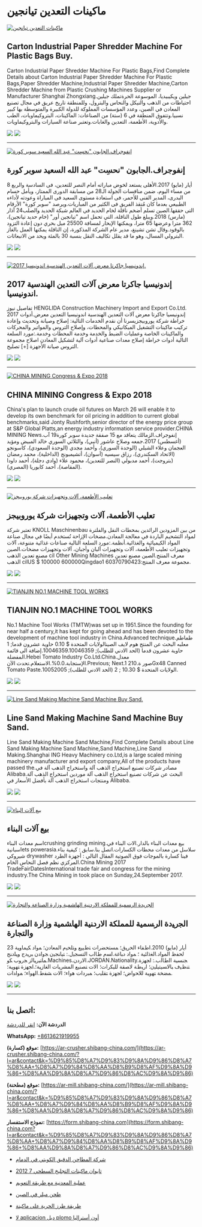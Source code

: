 # ماكينات التعدين تيانجين

<a href="https://swt.shibang-china.com/?l=ar&img&k=%D9%85%D8%A7%D9%83%D9%8A%D9%86%D8%A7%D8%AA+%D8%A7%D9%84%D8%AA%D8%B9%D8%AF%D9%8A%D9%86+%D8%AA%D9%8A%D8%A7%D9%86%D8%AC%D9%8A%D9%86" target="_blank">![ماكينات التعدين تيانجين](http://static.shibang-china.com/all-800x300/458.jpg)</a>

## Carton Industrial Paper Shredder Machine For Plastic Bags Buy.
Carton Industrial Paper Shredder Machine For Plastic Bags,Find Complete Details about Carton Industrial Paper Shredder Machine For Plastic Bags,Paper Shredder Machine,Industrial Paper Shredder Machine,Carton Shredder Machine from Plastic Crushing Machines Supplier or Manufacturer Shanghai Zhongxiang.جيلين ويكيبيديا، الموسوعة الحرةتملك جيلين احتياطات من الذهب والنيكل والنحاس والبترول، وللمنطقة تاريخ عريق في مجال تصنيع المعادن في الصين، وعدد المؤسسات المملوكة للدولة الكبيرة والمتوسطة بها كبير نسبيا.وتتفوق المنطقة في 6 (ستة) من الصناعات: الماكينات، البتروكيماويات، الطب والأدوية، الأطعمة، التعدين والغابات.وتعتبر صناعة السيارات والبتروكيماويات.


<a href="https://whatsapp.shibangsoft.com/WhatsApp.php" target="_blank" title="WhatsApp">![](http://static.shibang-china.com/icon/whatsapp.png)</a> <a href="https://swt.shibang-china.com/?l=ar&icon&k=%D9%85%D8%A7%D9%83%D9%8A%D9%86%D8%A7%D8%AA+%D8%A7%D9%84%D8%AA%D8%B9%D8%AF%D9%8A%D9%86+%D8%AA%D9%8A%D8%A7%D9%86%D8%AC%D9%8A%D9%86" target="_blank">![](http://static.shibang-china.com/icon/chat-ar.png)</a>

---

<a href="https://swt.shibang-china.com/?l=ar&img&k=%D9%85%D8%A7%D9%83%D9%8A%D9%86%D8%A7%D8%AA+%D8%A7%D9%84%D8%AA%D8%B9%D8%AF%D9%8A%D9%86+%D8%AA%D9%8A%D8%A7%D9%86%D8%AC%D9%8A%D9%86" target="_blank">![إنفوجراف.الجابون &quot;نحسِت&quot; عبد الله السعيد سوبر كورة](http://static.shibang-china.com/all-800x300/1294.jpg)</a>

## إنفوجراف.الجابون &quot;نحسِت&quot; عبد الله السعيد سوبر كورة
8 أيار (مايو) 2017.الأهلى يستعد لخوض مباراته أمام النصر للتعدين، فى السادسة والربع من مساء اليوم، ضمن منافسات الجولة الـ28 من مسابقة الدورى الممتاز، ويأمل حسام البدرى، المدير الفنى للأحمر، فى استعادة مستوى السعيد فى المباراة وعودته لأداءه الطبيعي بعدما كان مُنقذ الفريق فى الكثير من المباريات.ويرصد &quot;سوبر كورة&quot; الأرقام التى حققها.الصين تسلم أضخم ناقلة لخام الحديد في العالم شبكة الحديد والصلب24 آذار (مارس) 2018.ويبلغ طول الناقلة، التي تحمل اسم &quot;تيانجين أور&quot; (خام حديد تيانجين)، 362 مترا وعرضها 65 مترا، ويمكنها الإبحار لمسافة 25500 ميل بحري دون إعادة التزود بالوقود.وقال تشن تشينغ، مدير عام الشركة المذكورة، إن الناقلة يمكنها العمل بالغاز البترولي المسال، وهو ما قد يقلل تكاليف النقل بنسبة 30 بالمئة ويحد من الانبعاثات.


<a href="https://whatsapp.shibangsoft.com/WhatsApp.php" target="_blank" title="WhatsApp">![](http://static.shibang-china.com/icon/whatsapp.png)</a> <a href="https://swt.shibang-china.com/?l=ar&icon&k=%D9%85%D8%A7%D9%83%D9%8A%D9%86%D8%A7%D8%AA+%D8%A7%D9%84%D8%AA%D8%B9%D8%AF%D9%8A%D9%86+%D8%AA%D9%8A%D8%A7%D9%86%D8%AC%D9%8A%D9%86" target="_blank">![](http://static.shibang-china.com/icon/chat-ar.png)</a>

---

<a href="https://swt.shibang-china.com/?l=ar&img&k=%D9%85%D8%A7%D9%83%D9%8A%D9%86%D8%A7%D8%AA+%D8%A7%D9%84%D8%AA%D8%B9%D8%AF%D9%8A%D9%86+%D8%AA%D9%8A%D8%A7%D9%86%D8%AC%D9%8A%D9%86" target="_blank">![2017 إندونيسيا جاكرتا معرض آلات التعدين الهندسية اندونيسيا.](http://static.shibang-china.com/all-800x300/1360.jpg)</a>

## 2017 إندونيسيا جاكرتا معرض آلات التعدين الهندسية اندونيسيا.
تفاصيل نيوز HENGLIDA Construction Machinery Import and Export Co.Ltd. 2017 إندونيسيا جاكرتا معرض آلات التعدين الهندسية اندونيسيا التعدين معرض.أدوات خراطة شركة يوروبيجزيسرنا أن نقدم الخدمات التالية: إصلاح وصيانة وتحديث وإعادة تركيب ماكينات التشغيل الميكانيكي والمحطات، وإصلاح التروس والمواتير والمحركات والماكينات الخاصة وعمليات الضبط والخدمة وخدمة المحطات وخدمة.:مورد السلعة التالية أدوات خراطة إصلاح معدات صناعية أدوات آلية لتشكيل المعادن اصلاح مجموعة التروس صيانة الأجهزة [+] تصليح.


<a href="https://whatsapp.shibangsoft.com/WhatsApp.php" target="_blank" title="WhatsApp">![](http://static.shibang-china.com/icon/whatsapp.png)</a> <a href="https://swt.shibang-china.com/?l=ar&icon&k=%D9%85%D8%A7%D9%83%D9%8A%D9%86%D8%A7%D8%AA+%D8%A7%D9%84%D8%AA%D8%B9%D8%AF%D9%8A%D9%86+%D8%AA%D9%8A%D8%A7%D9%86%D8%AC%D9%8A%D9%86" target="_blank">![](http://static.shibang-china.com/icon/chat-ar.png)</a>

---

<a href="https://swt.shibang-china.com/?l=ar&img&k=%D9%85%D8%A7%D9%83%D9%8A%D9%86%D8%A7%D8%AA+%D8%A7%D9%84%D8%AA%D8%B9%D8%AF%D9%8A%D9%86+%D8%AA%D9%8A%D8%A7%D9%86%D8%AC%D9%8A%D9%86" target="_blank">![CHINA MINING Congress &amp; Expo 2018](http://static.shibang-china.com/all-800x300/1100.jpg)</a>

## CHINA MINING Congress &amp; Expo 2018
China&#39;s plan to launch crude oil futures on March 26 will enable it to develop its own benchmark for oil pricing in addition to current global benchmarks,said Jonty Rushforth,senior director of the energy price group at S&amp;P Global Platts,an energy industry information service provider.CHINA MINING News.إنفوجراف.الزمالك يتعاقد مع 15 صفقة جديدة سوبر كورة19 آب (أغسطس) 2017.جمعه وصلاح عاشور (أنبي)، والثلاثي السوري خالد المبيض ومؤيد العجمان وعلاء الشبلي (الوحدة السوري)، وأحمد مجدي (الوحدة السعودي)، كاسونجو (الاتحاد السكندري)، رزاق سيسيه (أسوان)، أتشيمبونج (الداخلية)، محمد رمضان (بتروجت)، أحمد مدبولي (النصر للتعدين)، محمود علاء (وادي دجلة)، أحمد داودا (المقاصة)، أحمد كابوريا (المصري).


<a href="https://whatsapp.shibangsoft.com/WhatsApp.php" target="_blank" title="WhatsApp">![](http://static.shibang-china.com/icon/whatsapp.png)</a> <a href="https://swt.shibang-china.com/?l=ar&icon&k=%D9%85%D8%A7%D9%83%D9%8A%D9%86%D8%A7%D8%AA+%D8%A7%D9%84%D8%AA%D8%B9%D8%AF%D9%8A%D9%86+%D8%AA%D9%8A%D8%A7%D9%86%D8%AC%D9%8A%D9%86" target="_blank">![](http://static.shibang-china.com/icon/chat-ar.png)</a>

---

<a href="https://swt.shibang-china.com/?l=ar&img&k=%D9%85%D8%A7%D9%83%D9%8A%D9%86%D8%A7%D8%AA+%D8%A7%D9%84%D8%AA%D8%B9%D8%AF%D9%8A%D9%86+%D8%AA%D9%8A%D8%A7%D9%86%D8%AC%D9%8A%D9%86" target="_blank">![تعليب الأطعمة، آلات وتجهيزات شركة يوروبيجز](http://static.shibang-china.com/all-800x300/256.jpg)</a>

## تعليب الأطعمة، آلات وتجهيزات شركة يوروبيجز
تعتبر شركة KNOLL Maschinenbau من بين المزودين الرائدين بمحطات النقل والفلترة لمواد التشحيم الباردة في معالجة المعادن.مضخات الإزاحة تُستخدم أيضًا في مجال صناعة المواد الكيميائية والغذائية.أنظمة.:مورد السلعة التالية صناعات غذائية متنوعة، آلات وتجهيزات تعليب الأطعمة، آلات وتجهيزات ألبان وأجبان، آلات وتجهيزات مضخات.الصين مصنع تعدين الذهب cil Other Mining Machines معرف المنتج.الصين مصنع تعدين الذهب cilUS $ 100000 600000Qingdao1 مجموعة معرف المنتج:60370790423.


<a href="https://whatsapp.shibangsoft.com/WhatsApp.php" target="_blank" title="WhatsApp">![](http://static.shibang-china.com/icon/whatsapp.png)</a> <a href="https://swt.shibang-china.com/?l=ar&icon&k=%D9%85%D8%A7%D9%83%D9%8A%D9%86%D8%A7%D8%AA+%D8%A7%D9%84%D8%AA%D8%B9%D8%AF%D9%8A%D9%86+%D8%AA%D9%8A%D8%A7%D9%86%D8%AC%D9%8A%D9%86" target="_blank">![](http://static.shibang-china.com/icon/chat-ar.png)</a>

---

<a href="https://swt.shibang-china.com/?l=ar&img&k=%D9%85%D8%A7%D9%83%D9%8A%D9%86%D8%A7%D8%AA+%D8%A7%D9%84%D8%AA%D8%B9%D8%AF%D9%8A%D9%86+%D8%AA%D9%8A%D8%A7%D9%86%D8%AC%D9%8A%D9%86" target="_blank">![TIANJIN NO.1 MACHINE TOOL WORKS](http://static.shibang-china.com/all-800x300/1305.jpg)</a>

## TIANJIN NO.1 MACHINE TOOL WORKS
No.1 Machine Tool Works (TMTW)was set up in 1951.Since the founding for near half a century,it has kept for going ahead and has been devoted to the development of machine tool industry in China.Advanced technique.طماطم معلبه البحث عن المنتج هوم لايف الصينالولايات المتحدة $ 0.10 حاوية عشرون قدما; 1 حاوية عشرون قدما (الحد الادني للطلب); 10046359.10046359.إضافة الى قائمة المفضلة.Hebei Tomato Industry Co.Ltd.China.معدل الإستجابة.0.0%.الاستعلام.تحدث الآن.Previous; Next.1 صور ة.210Gx48 Canned Tomato Paste.الولايات المتحدة $ 10.30 ; 2 (الحد الادني للطلب); 10052005.


<a href="https://whatsapp.shibangsoft.com/WhatsApp.php" target="_blank" title="WhatsApp">![](http://static.shibang-china.com/icon/whatsapp.png)</a> <a href="https://swt.shibang-china.com/?l=ar&icon&k=%D9%85%D8%A7%D9%83%D9%8A%D9%86%D8%A7%D8%AA+%D8%A7%D9%84%D8%AA%D8%B9%D8%AF%D9%8A%D9%86+%D8%AA%D9%8A%D8%A7%D9%86%D8%AC%D9%8A%D9%86" target="_blank">![](http://static.shibang-china.com/icon/chat-ar.png)</a>

---

<a href="https://swt.shibang-china.com/?l=ar&img&k=%D9%85%D8%A7%D9%83%D9%8A%D9%86%D8%A7%D8%AA+%D8%A7%D9%84%D8%AA%D8%B9%D8%AF%D9%8A%D9%86+%D8%AA%D9%8A%D8%A7%D9%86%D8%AC%D9%8A%D9%86" target="_blank">![Line Sand Making Machine Sand Machine Buy Sand.](http://static.shibang-china.com/all-800x300/1070.jpg)</a>

## Line Sand Making Machine Sand Machine Buy Sand.
Line Sand Making Machine Sand Machine,Find Complete Details about Line Sand Making Machine Sand Machine,Sand Machine,Line Sand Making.Shanghai ING Heavy Machinery co.Ltd,is a large scaled mining machinery manufacturer and export company,All of the products have passed the.مصادر شركات تصنيع استخراج الذهب آلة واستخراج الذهب آلة في Alibaba.البحث عن شركات تصنيع استخراج الذهب آلة موردين استخراج الذهب آلة ومنتجات استخراج الذهب آلة بأفضل الأسعار في Alibaba.


<a href="https://whatsapp.shibangsoft.com/WhatsApp.php" target="_blank" title="WhatsApp">![](http://static.shibang-china.com/icon/whatsapp.png)</a> <a href="https://swt.shibang-china.com/?l=ar&icon&k=%D9%85%D8%A7%D9%83%D9%8A%D9%86%D8%A7%D8%AA+%D8%A7%D9%84%D8%AA%D8%B9%D8%AF%D9%8A%D9%86+%D8%AA%D9%8A%D8%A7%D9%86%D8%AC%D9%8A%D9%86" target="_blank">![](http://static.shibang-china.com/icon/chat-ar.png)</a>

---

<a href="https://swt.shibang-china.com/?l=ar&img&k=%D9%85%D8%A7%D9%83%D9%8A%D9%86%D8%A7%D8%AA+%D8%A7%D9%84%D8%AA%D8%B9%D8%AF%D9%8A%D9%86+%D8%AA%D9%8A%D8%A7%D9%86%D8%AC%D9%8A%D9%86" target="_blank">![بيع آلات البناء](http://static.shibang-china.com/all-800x300/220.jpg)</a>

## بيع آلات البناء
اسم معدات البناءcrushing grinding mining.بيع معدات البناء بالدار.الات البناء في اسبانيةets powerasia.سلاسل من معدات محطات الكسارات.اتصل بنا.سابق : كيفية بناء شيروكي drywasher فينا كسارة بالموجات فوق الصوتية المقال التالي : أجهزة الطرد المركزي نظم فصل النحاس الخام.China Mining 2017 TradeFairDatesInternational trade fair and congress for the mining industry.The China Mining in took place on Sunday,24.September 2017.


<a href="https://whatsapp.shibangsoft.com/WhatsApp.php" target="_blank" title="WhatsApp">![](http://static.shibang-china.com/icon/whatsapp.png)</a> <a href="https://swt.shibang-china.com/?l=ar&icon&k=%D9%85%D8%A7%D9%83%D9%8A%D9%86%D8%A7%D8%AA+%D8%A7%D9%84%D8%AA%D8%B9%D8%AF%D9%8A%D9%86+%D8%AA%D9%8A%D8%A7%D9%86%D8%AC%D9%8A%D9%86" target="_blank">![](http://static.shibang-china.com/icon/chat-ar.png)</a>

---

<a href="https://swt.shibang-china.com/?l=ar&img&k=%D9%85%D8%A7%D9%83%D9%8A%D9%86%D8%A7%D8%AA+%D8%A7%D9%84%D8%AA%D8%B9%D8%AF%D9%8A%D9%86+%D8%AA%D9%8A%D8%A7%D9%86%D8%AC%D9%8A%D9%86" target="_blank">![ﺍﻟﺠﺭﻴﺩﺓ ﺍﻟﺭﺴﻤﻴﺔ ﻟﻠﻤﻤﻠﻜﺔ ﺍﻻﺭﺩﻨﻴﺔ ﺍﻟﻬﺎﺸﻤﻴﺔ وزارة الصناعة والتجارة](http://static.shibang-china.com/all-800x300/1470.jpg)</a>

## ﺍﻟﺠﺭﻴﺩﺓ ﺍﻟﺭﺴﻤﻴﺔ ﻟﻠﻤﻤﻠﻜﺔ ﺍﻻﺭﺩﻨﻴﺔ ﺍﻟﻬﺎﺸﻤﻴﺔ وزارة الصناعة والتجارة
23 أيار (مايو) 2010.ﺍﻁﻔﺎﺀ ﺍﻟﺤﺭﻴﻕ؛ ﻤﺴﺘﺤﻀﺭﺍﺕ ﺘﻁﻴﻴﻊ ﻭﺘﻠﺤﻴﻡ ﺍﻟﻤﻌﺎﺩﻥ؛ ﻤﻭﺍﺩ ﻜﻴﻤﺎﻭﻴﺔ ﻟﺤﻔﻅ ﺍﻟﻤﻭﺍﺩ.ﺍﻟﻐﺫﺍﺌﻴﺔ ؛ ﻤﻭﺍﺩ ﺩﺒﺎﻏﺔ.ﺍﺴﻡ ﻁﺎﻟﺏ ﺍﻟﺘﺴﺠﻴل.: ﺘﻴﺎﻨﺠﻴﻥ ﺠﻭﻟﺩﻥ ﺒﺭﻴﺩﺝ ﻭﻴﻠﺩﻨﺞ ﻤﺎﺘﻴﺭﻴﺎﻟﺯ ﺠﺭﻭﺏ ﻜﻭ.Machines.ﺍﻻﺭﺩﻥ.JORDAN.Nationality.ﺠﻨﺴﻴﺔ ﺍﻟﻁﺎﻟﺏ.: ﺍﺠﻬﺯﺓ ﺘﻨﻅﻴﻑ ﺒﺎﻻﺴﻴﺘﻴﻠﻴﻥ؛ ﺍﺭﺒﻁﺔ ﻻﺼﻘﺔ ﻟﻠﺒﻜﺭﺍﺕ؛ ﺍﻻﺕ ﺘﺼﻨﻴﻊ ﺍﻟﻤﺸﺭﺒﺎﺕ ﺍﻟﻐﺎﺯﻴﺔ؛.ﺍﺠﻬﺯﺓ ﺘﻬﻭﻴﺔ؛ ﻤﻀﺨﺔ ﺘﻬﻭﻴﺔ ﻟﻼﺤﻭﺍﺽ؛ ﺍﺠﻬﺯﺓ ﺘﻘﻠﻴﺏ؛ ﻤﺒﺭﺩﺍﺕ ﻫﻭﺍﺀ؛ ﺍﻻﺕ ﺸﻔﻁ.ﺍﻟﻬﻭﺍﺀ؛ ﻤﻭﻟﺩﺍﺕ.

<a href="https://whatsapp.shibangsoft.com/WhatsApp.php" target="_blank" title="WhatsApp">![](http://static.shibang-china.com/icon/whatsapp.png)</a> <a href="https://swt.shibang-china.com/?l=ar&icon&k=%D9%85%D8%A7%D9%83%D9%8A%D9%86%D8%A7%D8%AA+%D8%A7%D9%84%D8%AA%D8%B9%D8%AF%D9%8A%D9%86+%D8%AA%D9%8A%D8%A7%D9%86%D8%AC%D9%8A%D9%86" target="_blank">![](http://static.shibang-china.com/icon/chat-ar.png)</a>

---
## اتصل بنا:

**الدردشة الآن:** [انقر للدردشة](https://swt.shibang-china.com?l=ar&contact&k=%D9%85%D8%A7%D9%83%D9%8A%D9%86%D8%A7%D8%AA+%D8%A7%D9%84%D8%AA%D8%B9%D8%AF%D9%8A%D9%86+%D8%AA%D9%8A%D8%A7%D9%86%D8%AC%D9%8A%D9%86)

**WhatsApp:**  [+8613621919955](https://whatsapp.shibangsoft.com/WhatsApp.php)

**موقع (كسارة):** [https://ar-crusher.shibang-china.com/](https://ar-crusher.shibang-china.com/?l=ar&contact&k=%D9%85%D8%A7%D9%83%D9%8A%D9%86%D8%A7%D8%AA+%D8%A7%D9%84%D8%AA%D8%B9%D8%AF%D9%8A%D9%86+%D8%AA%D9%8A%D8%A7%D9%86%D8%AC%D9%8A%D9%86)

**موقع (مطحنة):** [https://ar-mill.shibang-china.com/](https://ar-mill.shibang-china.com/?l=ar&contact&k=%D9%85%D8%A7%D9%83%D9%8A%D9%86%D8%A7%D8%AA+%D8%A7%D9%84%D8%AA%D8%B9%D8%AF%D9%8A%D9%86+%D8%AA%D9%8A%D8%A7%D9%86%D8%AC%D9%8A%D9%86)

**نموذج الاستفسار:** [https://form.shibang-china.com](https://form.shibang-china.com?l=ar&contact&k=%D9%85%D8%A7%D9%83%D9%8A%D9%86%D8%A7%D8%AA+%D8%A7%D9%84%D8%AA%D8%B9%D8%AF%D9%8A%D9%86+%D8%AA%D9%8A%D8%A7%D9%86%D8%AC%D9%8A%D9%86)

* [شركة المطاحن الدقيق الكويتي في الدمام](../21/%D8%B4%D8%B1%D9%83%D8%A9%20%D8%A7%D9%84%D9%85%D8%B7%D8%A7%D8%AD%D9%86%20%D8%A7%D9%84%D8%AF%D9%82%D9%8A%D9%82%20%D8%A7%D9%84%D9%83%D9%88%D9%8A%D8%AA%D9%8A%20%D9%81%D9%8A%20%D8%A7%D9%84%D8%AF%D9%85%D8%A7%D9%85.md)

* [تايوان ماكينات التجليخ السطحي 7 2012](../21/%D8%AA%D8%A7%D9%8A%D9%88%D8%A7%D9%86%20%D9%85%D8%A7%D9%83%D9%8A%D9%86%D8%A7%D8%AA%20%D8%A7%D9%84%D8%AA%D8%AC%D9%84%D9%8A%D8%AE%20%D8%A7%D9%84%D8%B3%D8%B7%D8%AD%D9%8A%207%202012.md)

* [عملية المعدنية مع طريقة التعويم](../24/%D8%B9%D9%85%D9%84%D9%8A%D8%A9%20%D8%A7%D9%84%D9%85%D8%B9%D8%AF%D9%86%D9%8A%D8%A9%20%D9%85%D8%B9%20%D8%B7%D8%B1%D9%8A%D9%82%D8%A9%20%D8%A7%D9%84%D8%AA%D8%B9%D9%88%D9%8A%D9%85.md)

* [طحن ميلر في الصين](../25/%D8%B7%D8%AD%D9%86%20%D9%85%D9%8A%D9%84%D8%B1%20%D9%81%D9%8A%20%D8%A7%D9%84%D8%B5%D9%8A%D9%86.md)

* [طريقة طرز الحرية على ماكينة](../22/%D8%B7%D8%B1%D9%8A%D9%82%D8%A9%20%D8%B7%D8%B1%D8%B2%20%D8%A7%D9%84%D8%AD%D8%B1%D9%8A%D8%A9%20%D8%B9%D9%84%D9%89%20%D9%85%D8%A7%D9%83%D9%8A%D9%86%D8%A9.md)

* [لا aplicacion ديل plomo أون أستراليا](../23/%D9%84%D8%A7%20aplicacion%20%D8%AF%D9%8A%D9%84%20plomo%20%D8%A3%D9%88%D9%86%20%D8%A3%D8%B3%D8%AA%D8%B1%D8%A7%D9%84%D9%8A%D8%A7.md)